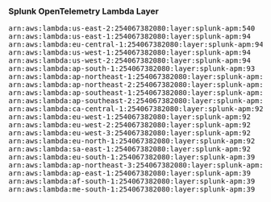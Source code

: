 <h3>Splunk OpenTelemetry Lambda Layer</h3>

<pre>
arn:aws:lambda:us-east-2:254067382080:layer:splunk-apm:540
arn:aws:lambda:us-east-1:254067382080:layer:splunk-apm:94
arn:aws:lambda:eu-central-1:254067382080:layer:splunk-apm:94
arn:aws:lambda:us-west-1:254067382080:layer:splunk-apm:94
arn:aws:lambda:us-west-2:254067382080:layer:splunk-apm:94
arn:aws:lambda:ap-south-1:254067382080:layer:splunk-apm:93
arn:aws:lambda:ap-northeast-1:254067382080:layer:splunk-apm:93
arn:aws:lambda:ap-northeast-2:254067382080:layer:splunk-apm:93
arn:aws:lambda:ap-southeast-1:254067382080:layer:splunk-apm:93
arn:aws:lambda:ap-southeast-2:254067382080:layer:splunk-apm:92
arn:aws:lambda:ca-central-1:254067382080:layer:splunk-apm:92
arn:aws:lambda:eu-west-1:254067382080:layer:splunk-apm:92
arn:aws:lambda:eu-west-2:254067382080:layer:splunk-apm:92
arn:aws:lambda:eu-west-3:254067382080:layer:splunk-apm:92
arn:aws:lambda:eu-north-1:254067382080:layer:splunk-apm:92
arn:aws:lambda:sa-east-1:254067382080:layer:splunk-apm:92
arn:aws:lambda:eu-south-1:254067382080:layer:splunk-apm:39
arn:aws:lambda:ap-northeast-3:254067382080:layer:splunk-apm:39
arn:aws:lambda:ap-east-1:254067382080:layer:splunk-apm:39
arn:aws:lambda:af-south-1:254067382080:layer:splunk-apm:39
arn:aws:lambda:me-south-1:254067382080:layer:splunk-apm:39
</pre>